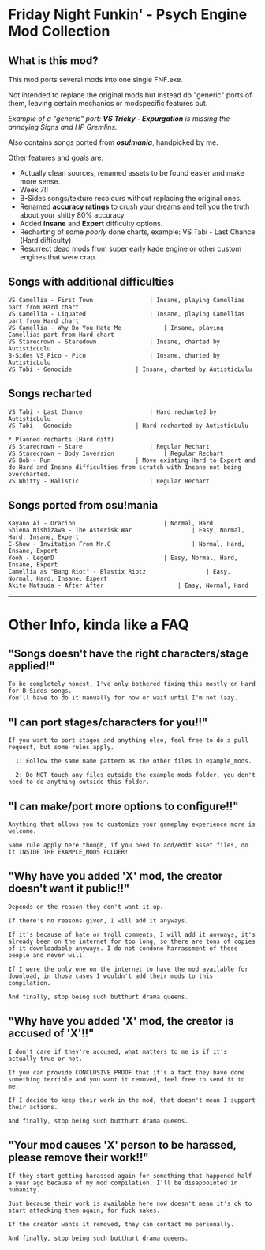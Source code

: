 # Friday Night Funkin' - Psych Engine Mod Collection

## What is this mod?
This mod ports several mods into one single FNF.exe.

Not intended to replace the original mods but instead do "generic" ports of them, leaving certain mechanics or modspecific features out.

_Example of a "generic" port: **VS Tricky - Expurgation** is missing the annoying Signs and HP Gremlins._

Also contains songs ported from **_osu!mania_**, handpicked by me.

Other features and goals are:
 * Actually clean sources, renamed assets to be found easier and make more sense.
 * Week 7!!
 * B-Sides songs/texture recolours without replacing the original ones.
 * Renamed **accuracy ratings** to crush your dreams and tell you the truth about your shitty 80% accuracy.
 * Added **Insane** and **Expert** difficulty options. 
 * Recharting of some _poorly_ done charts, example: VS Tabi - Last Chance (Hard difficulty)
 * Resurrect dead mods from super early kade engine or other custom engines that were crap.

## Songs with additional difficulties
    VS Camellia - First Town 				| Insane, playing Camellias part from Hard chart
    VS Camellia - Liquated 					| Insane, playing Camellias part from Hard chart
	VS Camellia - Why Do You Hate Me 			| Insane, playing Camellias part from Hard chart
    VS Starecrown - Staredown 				| Insane, charted by AutisticLulu
	B-Sides VS Pico - Pico					| Insane, charted by AutisticLulu
	VS Tabi - Genocide					| Insane, charted by AutisticLulu
	
## Songs recharted
	VS Tabi - Last Chance 					| Hard recharted by AutisticLulu
	VS Tabi - Genocide					| Hard recharted by AutisticLulu
	
	* Planned recharts (Hard diff)
	VS Starecrown - Stare					| Regular Rechart
	VS Starecrown - Body Inversion				| Regular Rechart
	VS Bob - Run						| Move existing Hard to Expert and do Hard and Insane difficulties from scratch with Insane not being overcharted.
	VS Whitty - Ballstic					| Regular Rechart
	
## Songs ported from osu!mania
	Kayano Ai - Oracion							| Normal, Hard
	Shiena Nishizawa - The Asterisk War					| Easy, Normal, Hard, Insane, Expert
	C-Show - Invitation From Mr.C						| Normal, Hard, Insane, Expert
	Yooh - LegenD								| Easy, Normal, Hard, Insane, Expert
	Camellia as "Bang Riot" - Blastix Riotz					| Easy, Normal, Hard, Insane, Expert
	Akito Matsuda - After After						| Easy, Normal, Hard
	

---
	
	
# Other Info, kinda like a FAQ
## "Songs doesn't have the right characters/stage applied!"
    To be completely honest, I've only bothered fixing this mostly on Hard for B-Sides songs.
    You'll have to do it manually for now or wait until I'm not lazy.

## "I can port stages/characters for you!!"

    If you want to port stages and anything else, feel free to do a pull request, but some rules apply.

      1: Follow the same name pattern as the other files in example_mods.

      2: Do NOT touch any files outside the example_mods folder, you don't need to do anything outside this folder.

## "I can make/port more options to configure!!"

    Anything that allows you to customize your gameplay experience more is welcome. 

    Same rule apply here though, if you need to add/edit asset files, do it INSIDE THE EXAMPLE_MODS FOLDER!
    
## "Why have you added 'X' mod, the creator doesn't want it public!!"

    Depends on the reason they don't want it up. 

    If there's no reasons given, I will add it anyways.
    
    If it's because of hate or troll comments, I will add it anyways, it's already been on the internet for too long, so there are tons of copies of it downloadable anyways. I do not condone harrassment of these people and never will.
    
    If I were the only one on the internet to have the mod available for download, in those cases I wouldn't add their mods to this compilation.
    
    And finally, stop being such butthurt drama queens.

## "Why have you added 'X' mod, the creator is accused of 'X'!!"
    
    I don't care if they're accused, what matters to me is if it's actually true or not.
    
    If you can provide CONCLUSIVE PROOF that it's a fact they have done something terrible and you want it removed, feel free to send it to me.
    
    If I decide to keep their work in the mod, that doesn't mean I support their actions. 
    
    And finally, stop being such butthurt drama queens.
    
## "Your mod causes 'X' person to be harassed, please remove their work!!"
    
    If they start getting harassed again for something that happened half a year ago because of my mod compilation, I'll be disappointed in humanity.

    Just because their work is available here now doesn't mean it's ok to start attacking them again, for fuck sakes.

    If the creator wants it removed, they can contact me personally.
    
    And finally, stop being such butthurt drama queens.
    
    

